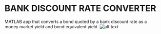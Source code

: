 # BANK DISCOUNT RATE CONVERTER
MATLAB app that converts a bond quoted by a bank discount rate as a money market yield and bond equivalent yield. 
![alt text](https://i.imgur.com/MgpVJnt.png)
